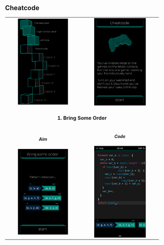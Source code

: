 ## Cheatcode

<table border=0 align="center">
    <tr>
        <td align="center" valign="middle">
            <img src="chapter_04.png" alt="Chapter 4" width="70%">
        </td>
        <td align="center" valign="middle">
            <img src="cheatcode.png" alt="cheatcode" width="70%">
        </td>
    </tr>
    <tr>
        <td align="center" valign="middle" colspan=2>
            <h3>1. Bring Some Order</h3>
        </td>
    </tr>
    <tr>
        <td align="center" valign="middle">
                <h5>Aim</h5>
                <img src="01_bring_some_order_aim.png" alt="01 bring some order aim" width="70%">
        </td>
        <td align="center" valign="middle">
                <h5>Code</h5>
                <img src="01_bring_some_order_solution.png" alt="01 bring some order solution" width="70%">
        </td>
    </tr>
</table>
